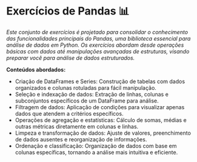 # Exercícios de Pandas 📊

_Este conjunto de exercícios é projetado para consolidar o conhecimento das funcionalidades principais do Pandas, uma biblioteca essencial para análise de dados em Python. Os exercícios abordam desde operações básicas com dados até manipulações avançadas de estruturas, visando preparar você para análise de dados estruturados._

**Conteúdos abordados:**

- Criação de DataFrames e Series: Construção de tabelas com dados organizados e colunas rotuladas para fácil manipulação.
- Seleção e indexação de dados: Extração de linhas, colunas e subconjuntos específicos de um DataFrame para análise.
- Filtragem de dados: Aplicação de condições para visualizar apenas dados que atendem a critérios específicos.
- Operações de agregação e estatísticas: Cálculo de somas, médias e outras métricas diretamente em colunas e linhas.
- Limpeza e transformação de dados: Ajuste de valores, preenchimento de dados ausentes e reorganização de informações.
- Ordenação e classificação: Organização de dados com base em colunas específicas, tornando a análise mais intuitiva e eficiente.
